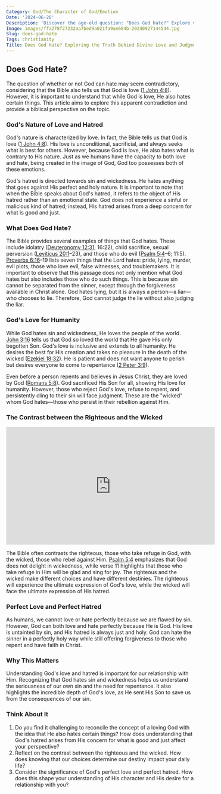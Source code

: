 ```yaml
---
Category: God/The Character of God/Emotion
Date: '2024-06-28'
Description: 'Discover the age-old question: "Does God hate?" Explore various perspectives and religious beliefs on this contentious topic. Delve into the complexities of divine love and judgment.'
Image: images/ffa278f27232aa7bed9a021fa9ae684b-20240927144544.jpg
Slug: does-god-hate
Tags: christianity
Title: Does God Hate? Exploring the Truth Behind Divine Love and Judgment
---
```


## Does God Hate?

The question of whether or not God can hate may seem contradictory, considering that the Bible also tells us that God is love ([1 John 4:8](https://www.bibleref.com/1-John/4/1-John-4-8.html)). However, it is important to understand that while God is love, He also hates certain things. This article aims to explore this apparent contradiction and provide a biblical perspective on the topic.

### God's Nature of Love and Hatred

God's nature is characterized by love. In fact, the Bible tells us that God is love ([1 John 4:8](https://www.bibleref.com/1-John/4/1-John-4-8.html)). His love is unconditional, sacrificial, and always seeks what is best for others. However, because God is love, He also hates what is contrary to His nature. Just as we humans have the capacity to both love and hate, being created in the image of God, God too possesses both of these emotions.

God's hatred is directed towards sin and wickedness. He hates anything that goes against His perfect and holy nature. It is important to note that when the Bible speaks about God's hatred, it refers to the object of His hatred rather than an emotional state. God does not experience a sinful or malicious kind of hatred; instead, His hatred arises from a deep concern for what is good and just.

### What Does God Hate?

The Bible provides several examples of things that God hates. These include idolatry ([Deuteronomy 12:31](https://www.bibleref.com/Deuteronomy/12/Deuteronomy-12-31.html); 16:22), child sacrifice, sexual perversion ([Leviticus 20:1](https://www.bibleref.com/Leviticus/20/Leviticus-20-1.html)–23), and those who do evil ([Psalm 5:4](https://www.bibleref.com/Psalm/5/Psalm-5-4.html)–6; 11:5). [Proverbs 6:16](https://www.bibleref.com/Proverbs/6/Proverbs-6-16.html)–19 lists seven things that the Lord hates: pride, lying, murder, evil plots, those who love evil, false witnesses, and troublemakers. It is important to observe that this passage does not only mention what God hates but also includes those who do such things. This is because sin cannot be separated from the sinner, except through the forgiveness available in Christ alone. God hates lying, but it is always a person—a liar—who chooses to lie. Therefore, God cannot judge the lie without also judging the liar.

### God's Love for Humanity

While God hates sin and wickedness, He loves the people of the world. [John 3:16](https://www.bibleref.com/John/3/John-3-16.html) tells us that God so loved the world that He gave His only begotten Son. God's love is inclusive and extends to all humanity. He desires the best for His creation and takes no pleasure in the death of the wicked ([Ezekiel 18:32](https://www.bibleref.com/Ezekiel/18/Ezekiel-18-32.html)). He is patient and does not want anyone to perish but desires everyone to come to repentance ([2 Peter 3:9](https://www.bibleref.com/2-Peter/3/2-Peter-3-9.html)).

Even before a person repents and believes in Jesus Christ, they are loved by God ([Romans 5:8](https://www.bibleref.com/Romans/5/Romans-5-8.html)). God sacrificed His Son for all, showing His love for humanity. However, those who reject God's love, refuse to repent, and persistently cling to their sin will face judgment. These are the "wicked" whom God hates—those who persist in their rebellion against Him.

### The Contrast between the Righteous and the Wicked


<iframe width="560" height="315" src="https://www.youtube.com/embed/sRPN9_C-HSE" frameborder="0" allow="autoplay; encrypted-media" allowfullscreen></iframe>


The Bible often contrasts the righteous, those who take refuge in God, with the wicked, those who rebel against Him. [Psalm 5:4](https://www.bibleref.com/Psalm/5/Psalm-5-4.html) emphasizes that God does not delight in wickedness, while verse 11 highlights that those who take refuge in Him will be glad and sing for joy. The righteous and the wicked make different choices and have different destinies. The righteous will experience the ultimate expression of God's love, while the wicked will face the ultimate expression of His hatred.

### Perfect Love and Perfect Hatred

As humans, we cannot love or hate perfectly because we are flawed by sin. However, God can both love and hate perfectly because He is God. His love is untainted by sin, and His hatred is always just and holy. God can hate the sinner in a perfectly holy way while still offering forgiveness to those who repent and have faith in Christ.

### Why This Matters

Understanding God's love and hatred is important for our relationship with Him. Recognizing that God hates sin and wickedness helps us understand the seriousness of our own sin and the need for repentance. It also highlights the incredible depth of God's love, as He sent His Son to save us from the consequences of our sin.

### Think About It

1. Do you find it challenging to reconcile the concept of a loving God with the idea that He also hates certain things? How does understanding that God's hatred arises from His concern for what is good and just affect your perspective?
2. Reflect on the contrast between the righteous and the wicked. How does knowing that our choices determine our destiny impact your daily life?
3. Consider the significance of God's perfect love and perfect hatred. How does this shape your understanding of His character and His desire for a relationship with you?